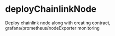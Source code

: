 # deployChainlinkNode
Deploy chainlink node along with creating contract, grafana/prometheus/nodeExporter monitoring
